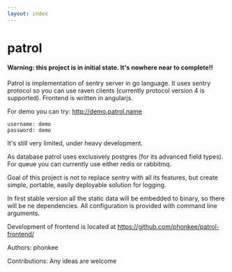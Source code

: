 ```yaml
---
layout: index
---
```



# patrol


#### Warning: this project is in initial state. It's nowhere near to complete!!

Patrol is implementation of sentry server in go language.
It uses sentry protocol so you can use raven clients (currently protocol version 4 is supported).
Frontend is written in angularjs.

For demo you can try:
    http://demo.patrol.name

    username: demo
    password: demo

It's still very limited, under heavy development.

As database patrol uses exclusively postgres (for its advanced field types).
For queue you can currently use either redis or rabbitmq.

Goal of this project is not to replace sentry with all its features, but
create simple, portable, easily deployable solution for logging.

In first stable version all the static data will be embedded to binary, so there
will be ne dependencies.
All configuration is provided with command line arguments.


Development of frontend is located at https://github.com/phonkee/patrol-frontend/


Authors:
phonkee

Contributions:
Any ideas are welcome
